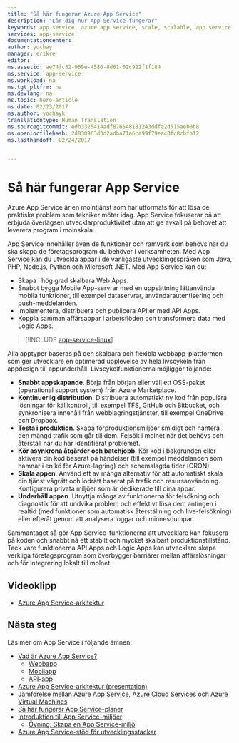```yaml
---
title: "Så här fungerar Azure App Service"
description: "Lär dig hur App Service fungerar"
keywords: app service, azure app service, scale, scalable, app service plan, app service cost
services: app-service
documentationcenter: 
author: yochay
manager: erikre
editor: 
ms.assetid: ae74fc32-969e-4580-8d61-02c922f1f184
ms.service: app-service
ms.workload: na
ms.tgt_pltfrm: na
ms.devlang: na
ms.topic: hero-article
ms.date: 02/23/2017
ms.author: yochayk
translationtype: Human Translation
ms.sourcegitcommit: edb3325414adf876548181243ddfa2d515aeb0b8
ms.openlocfilehash: 2d830963d3d2adba71a6ca99f79eac0fc8cbfb12
ms.lasthandoff: 02/24/2017


---
```

# <a name="how-app-service-works"></a>Så här fungerar App Service
Azure App Service är en molntjänst som har utformats för att lösa de praktiska problem som tekniker möter idag.
App Service fokuserar på att erbjuda överlägsen utvecklarproduktivitet utan att ge avkall på behovet att leverera program i molnskala. 

App Service innehåller även de funktioner och ramverk som behövs när du ska skapa de företagsprogram du behöver i verksamheten. Med App Service kan du utveckla appar i de vanligaste utvecklingsspråken som Java, PHP, Node.js, Python och Microsoft .NET. Med App Service kan du:

* Skapa i hög grad skalbara Web Apps.
* Snabbt bygga Mobile App-servrar med en uppsättning lättanvända mobila funktioner, till exempel dataservrar, användarautentisering och push-meddelanden.
* Implementera, distribuera och publicera API:er med API Apps.
* Koppla samman affärsappar i arbetsflöden och transformera data med Logic Apps.

> [!INCLUDE [app-service-linux](../../includes/app-service-linux.md)]
> 
> 

Alla apptyper baseras på den skalbara och flexibla webbapp-plattformen som ger utvecklare en optimerad upplevelse av hela livscykeln från appdesign till appunderhåll. Livscykelfunktionerna möjliggör följande:

* **Snabbt appskapande**. Börja från början eller välj ett OSS-paket (operational support system) från Azure Marketplace.
* **Kontinuerlig distribution**. Distribuera automatiskt ny kod från populära lösningar för källkontroll, till exempel TFS, GitHub och Bitbucket, och synkronisera innehåll från webblagringstjänster, till exempel OneDrive och Dropbox.
* **Testa i produktion**. Skapa förproduktionsmiljöer smidigt och hantera den mängd trafik som går till dem. Felsök i molnet när det behövs och återställ när du har identifierat problemet.
* **Kör asynkrona åtgärder och batchjobb**. Kör kod i bakgrunden eller aktivera din kod baserat på händelser (till exempel meddelanden som hamnar i en kö för Azure-lagring) och schemalagda tider (CRON).
* **Skala appen**. Använd ett av många alternativ för att automatiskt skala din tjänst vågrätt och lodrätt baserat på trafik och resursanvändning. Konfigurera privata miljöer som är dedikerade till dina appar.   
* **Underhåll appen**. Utnyttja många av funktionerna för felsökning och diagnostik för att undvika problem och effektivt lösa dem antingen i realtid (med funktioner som automatisk återställning och live-felsökning) eller efteråt genom att analysera loggar och minnesdumpar.

Sammantaget så gör App Service-funktionerna att utvecklare kan fokusera på koden och snabbt nå ett stabilt och mycket skalbart produktionstillstånd. Tack vare funktionerna API Apps och Logic Apps kan utvecklare skapa verkliga företagsprogram som överbygger barriärer mellan affärslösningar och för integrering lokalt till molnet. 

## <a name="videos"></a>Videoklipp
* [Azure App Service-arkitektur](https://azure.microsoft.com/documentation/videos/why-azure-web-sites-plus-architecture/)

## <a name="next-steps"></a>Nästa steg

Läs mer om App Service i följande ämnen:

* [Vad är Azure App Service?](app-service-value-prop-what-is.md)
  * [Webbapp](../app-service-web/app-service-web-overview.md)
  * [Mobilapp](../app-service-mobile/app-service-mobile-value-prop.md)
  * [API-app](../app-service-api/app-service-api-apps-why-best-platform.md)
* [Azure App Service-arkitektur (presentation)](http://www.slideshare.net/maartenba/windows-azure-web-sites-things-they-dont-teach-kids-in-school-comunity-day-2013)
* [Jämförelse mellan Azure App Service, Azure Cloud Services och Azure Virtual Machines](../app-service-web/choose-web-site-cloud-service-vm.md)
* [Så här fungerar App Service-planer](azure-web-sites-web-hosting-plans-in-depth-overview.md)
* [Introduktion till App Service-miljöer](../app-service-web/app-service-app-service-environment-intro.md)
  * [Övning: Skapa en App Service-miljö](../app-service-web/app-service-web-how-to-create-an-app-service-environment.md)
* [Azure App Service-stöd för utvecklingsstackar](https://azure.microsoft.com/blog/windows-azure-websites-development-stacks-support/)




